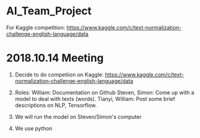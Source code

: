 # AI_Team_Project
For Kaggle competition: https://www.kaggle.com/c/text-normalization-challenge-english-language/data

# 2018.10.14 Meeting
1. Decide to do competiion on Kaggle: https://www.kaggle.com/c/text-normalization-challenge-english-language/data
2. Roles: 
  William: Documentation on Github </t>
  Steven, Simon: Come up with a model to deal with texts (words). </t>
  Tianyi, William: Post some brief descriptions on NLP, Tensorflow. </t>
  
3. We will run the model on Steven/Simon's computer
4. We use python
